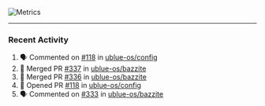 ![Metrics](https://metrics.lecoq.io/KyleGospo?template=classic&base=header%2C%20activity%2C%20community%2C%20repositories%2C%20metadata&base.indepth=false&base.hireable=false&base.skip=false&config.timezone=America%2FLos_Angeles)

---
### Recent Activity
<!--START_SECTION:activity-->
1. 🗣 Commented on [#118](https://github.com/ublue-os/config/pull/118#issuecomment-1728406978) in [ublue-os/config](https://github.com/ublue-os/config)
2. 🎉 Merged PR [#337](https://github.com/ublue-os/bazzite/pull/337) in [ublue-os/bazzite](https://github.com/ublue-os/bazzite)
3. 🎉 Merged PR [#336](https://github.com/ublue-os/bazzite/pull/336) in [ublue-os/bazzite](https://github.com/ublue-os/bazzite)
4. 💪 Opened PR [#118](https://github.com/ublue-os/config/pull/118) in [ublue-os/config](https://github.com/ublue-os/config)
5. 🗣 Commented on [#333](https://github.com/ublue-os/bazzite/issues/333#issuecomment-1727044985) in [ublue-os/bazzite](https://github.com/ublue-os/bazzite)
<!--END_SECTION:activity-->

